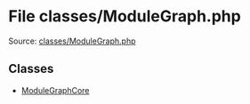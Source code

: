 File classes/ModuleGraph.php
=========

Source: [classes/ModuleGraph.php](https://github.com/PrestaShop/PrestaShop/blob/1.5.0.1/classes/ModuleGraph.php)


Classes
-------

* [ModuleGraphCore](class.ModuleGraphCore.md)

